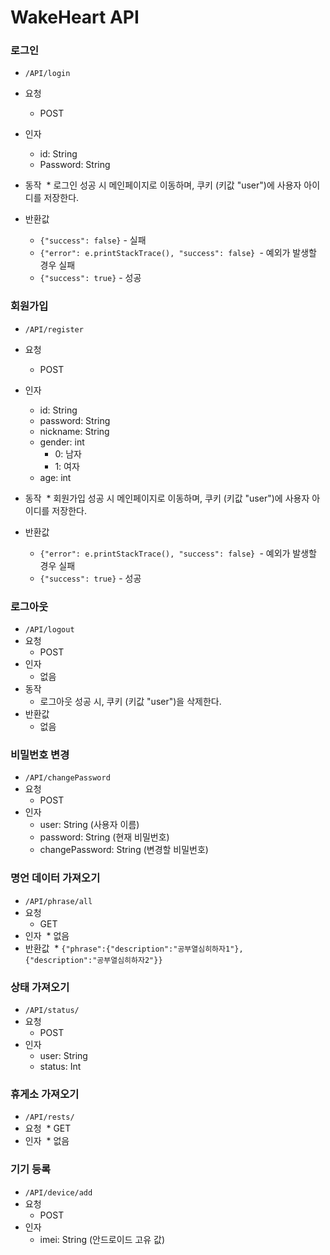 # WakeHeart API

### 로그인

* `/API/login`


* 요청
  * POST
* 인자
  * id: String
  * Password: String
* 동작
  * 로그인 성공 시 메인페이지로 이동하며, 쿠키 (키값 "user")에 사용자 아이디를 저장한다.
* 반환값
  * `{"success": false}` - 실패
  * `{"error": e.printStackTrace(), "success": false} `- 예외가 발생할 경우 실패
  * `{"success": true}` - 성공



### 회원가입

* `/API/register`


* 요청
  * POST
* 인자
  * id: String
  * password: String
  * nickname: String
  * gender: int
    * 0: 남자
    * 1: 여자
  * age: int
* 동작
  * 회원가입 성공 시 메인페이지로 이동하며,  쿠키 (키값 "user")에 사용자 아이디를 저장한다.
* 반환값
  * `{"error": e.printStackTrace(), "success": false} `- 예외가 발생할 경우 실패
  * `{"success": true}` - 성공




### 로그아웃

- `/API/logout`
- 요청
  - POST
- 인자
  - 없음
- 동작
  - 로그아웃 성공 시, 쿠키 (키값 "user")을 삭제한다.
- 반환값
  - 없음


### 비밀번호 변경

* `/API/changePassword`
* 요청
  * POST
* 인자
  * user: String (사용자 이름)
  * password: String (현재 비밀번호)
  * changePassword: String (변경할 비밀번호)

### 명언 데이터 가져오기

* `/API/phrase/all`
* 요청
  * GET
* 인자
  * 없음
* 반환값
  * `{"phrase":{"description":"공부열심히하자1"}, {"description":"공부열심히하자2"}}`



### 상태 가져오기

* `/API/status/`
* 요청
  * POST
* 인자
  * user: String
  * status: Int



### 휴게소 가져오기

* `/API/rests/`
* 요청
  * GET
* 인자
  * 없음


### 기기 등록

* `/API/device/add`
* 요청
  * POST 
* 인자
  * imei: String (안드로이드 고유 값)
